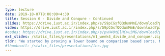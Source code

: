 ```yaml
---
type: lecture
date: 2019-10-07T8:00:00+4:30
title: Session 6 - Divide and Conqure - Continued
slides: https://drive.iust.ac.ir/index.php/s/S9pCGxfQQdumMmE/download?path=%2FSlides&files=S7.pdf
video: https://drive.iust.ac.ir/index.php/s/S9pCGxfQQdumMmE/download?path=%2FVideos&files=S7.mp4
#codes: https://drive.iust.ac.ir/index.php/s/pvH40tElHCvu3MG/download?path=%2FCode&files=S5.zip
ext_slides: /static_files/presentations/m1_week4_divide_and_conquer.zip
tldr: "We started by proving a lower bound on comparison based sorts. Next we introduced stable sort and why it is important for none-comparison based sorts like Ordinal sort. Finally we introduced QuickSort and analyzed its run time in addition to introducing a few optimizations to it."
#thumbnail: /static_files/presentations/lec.jpg
---
```

